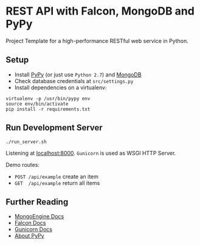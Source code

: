 # REST API with Falcon, MongoDB and PyPy

Project Template for a high-performance RESTful web service in Python.


## Setup

* Install [PyPy](http://pypy.org/) (or just use `Python 2.7`) and [MongoDB](https://www.mongodb.com/)
* Check database credentials at `src/settings.py`
* Install dependencies on a virtualenv:

```
virtualenv -p /usr/bin/pypy env
source env/bin/activate
pip install -r requirements.txt
```


## Run Development Server

```
./run_server.sh
```
Listening at [localhost:8000](http://localhost:8000). `Gunicorn` is used as WSGI HTTP Server.

Demo routes:

* `POST /api/example` create an item
* `GET  /api/example` return all items


## Further Reading

* [MongoEngine Docs](http://docs.mongoengine.org/)
* [Falcon Docs](https://falcon.readthedocs.io/en/stable/)
* [Gunicorn Docs](http://docs.gunicorn.org/en/stable/)
* [About PyPy](http://pypy.org/features.html)
